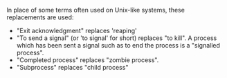 In place of some terms often used on Unix-like systems, these replacements are
used:

 - "Exit acknowledgment" replaces 'reaping'
 - "To send a signal" (or 'to signal' for short) replaces "to kill". A process
    which has been sent a signal such as to end the process is a
   "signalled process".
 - "Completed process" replaces "zombie process". 
 - "Subprocess" replaces "child process"
